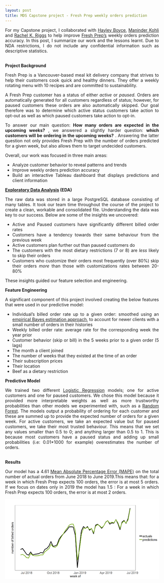 ```yaml
---
layout: post
title: MDS Capstone project - Fresh Prep weekly orders prediction 
---
```

<div align="justify">  
For my Capstone project, I collaborated with <a href="https://github.com/hfboyce">Hayley Boyce</a>, <a href="https://github.com/ksm45">Maninder Kohli</a> and <a href="https://github.com/rachelkriggs">Rachel K. Riggs</a> to help improve <a href="https://www.freshprep.ca/">Fresh Prep’s</a> weekly orders prediction accuracy. In this post, I summarize our work and the lessons learnt. Due to NDA restrictions, I do not include any confidential information such as descriptive statistics.
</div>  
<br>

**Project Background**
<div align="justify"> 
Fresh Prep is a Vancouver-based meal kit delivery company that strives to help their customers cook quick and healthy dinners. They offer a weekly rotating menu with 10 recipes and are committed to sustainability.

A Fresh Prep customer has a status of either _active_ or _paused_. Orders are automatically generated for all customers regardless of status; however, for paused customers these orders are also automatically skipped. Our goal therefore was to determine which active status customers take action to opt-out as well as which paused customers take action to opt-in.

To answer our main question: **How many orders are expected in the upcoming weeks?** , we answered a slightly harder question: **which customers will be ordering in the upcoming weeks?** .
Answering the latter question not only provides Fresh Prep with the number of orders predicted for a given week, but also allows them to target undecided customers. 

Overall, our work was focused in three main areas:
- Analyze customer behavior to reveal patterns and trends
- Improve weekly orders prediction accuracy
- Build an interactive Tableau dashboard that displays predictions and client information
</div> 
  
**[Exploratory Data Analysis](https://towardsdatascience.com/exploring-exploratory-data-analysis-1aa72908a5df) (EDA)** 
<div align="justify"> 
The raw data was stored in a large PostgreSQL database consisting of many tables. It took our team time throughout the course of the project to create a clean, workable and consolidated file. Understanding the data was key to our success. Below are some of the insights we uncovered: 

-	Active and Paused customers have significantly different billed order rates
-	Customers have a tendency towards their same behaviour from the previous week
-	Active customers plan further out than paused customers do 
-	The customers with the most dietary restrictions (7 or 8) are _less_ likely to skip their orders
-	Customers who customize their orders most frequently (over 80%) skip their orders _more_ than those with customizations rates between 20-80%

These insights guided our feature selection and engineering.
</div> 

**Feature Engineering** 
<div align="justify"> 
A significant component of this project involved creating the below features that were used in our predictive model:

-	Individual’s billed order rate up to a given order: smoothed using an <a href="http://varianceexplained.org/r/empirical_bayes_baseball/">empirical Bayes estimation approach</a>, to account for newer clients with a small number of orders in their histories
-	Weekly billed order rate: average rate for the corresponding week the year prior
-	Customer behavior (skip or bill) in the 5 weeks prior to a given order (5 lags)
-	The month a client joined
-	The number of weeks that they existed at the time of an order
-	Their subscription prices
-	Their location
-	Beef as a dietary restriction
</div>

**Predictive Model** 
<div align="justify">
We trained two different <a href="https://towardsdatascience.com/logistic-regression-b0af09cdb8ad">Logistic Regression</a> models; one for active customers and one for paused customers. We chose this model because it provided more interpretable weights as well as more trustworthy probabilities than other models we experimented with, such as a <a href="https://towardsdatascience.com/random-forest-3a55c3aca46d">Random Forest</a>. The models output a probability of ordering for each customer and these are summed up to provide the expected number of orders for a given week. For active customers, we take an expected value but for paused customers, we take their most trusted behaviour. This means that we set any values smaller than 0.5 to 0; and anything larger than 0.5 to 1. This is because most customers have a paused status and adding up small probabilities (i.e: 0.01*1000 for example) overestimates the number of orders. 
</div> 
<br>

**Results** 
<div align="justify"> 
Our model has a 4.61 <a href="https://www.dataquest.io/blog/understanding-regression-error-metrics/"> Mean Absolute Percentage Error (MAPE)</a> on the total number of actual orders from June 2018 to June 2019.This means that: for a week in which Fresh Prep expects 100 orders, the error is at most 5 orders. If we focus on dates only in 2019 the model has 1.5 : For a week in which Fresh Prep expects 100 orders, the error is at most 2 orders.
   
![results](/myimages/accuracy.PNG)
</div> 

